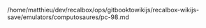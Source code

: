 /home/matthieu/dev/recalbox/ops/gitbooktowikijs/recalbox-wikijs-save/emulators/computosaures/pc-98.md